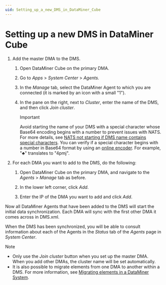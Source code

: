 ```yaml
---
uid: Setting_up_a_new_DMS_in_DataMiner_Cube
---
```


# Setting up a new DMS in DataMiner Cube

1. Add the master DMA to the DMS.

   1. Open DataMiner Cube on the primary DMA.

   1. Go to *Apps* > *System Center* > *Agents.*

   1. In the *Manage* tab, select the DataMiner Agent to which you are connected (it is marked by an icon with a small "1").

   1. In the pane on the right, next to *Cluster*, enter the name of the DMS, and then click *Join cluster*.

      > [!IMPORTANT]
      > Avoid starting the name of your DMS with a special character whose Base64 encoding begins with a number to prevent issues with NATS. For more details, see [NATS not starting if DMS name contains special characters](xref:KI_NATS_not_starting_special_chars). You can verify if a special character begins with a number in Base64 format by using an [online encoder](https://www.base64encode.org/). For example, "♣" translates to "4pmj".

1. For each DMA you want to add to the DMS, do the following:

   1. Open DataMiner Cube on the primary DMA, and navigate to the *Agents* > *Manage* tab as before.

   1. In the lower left corner, click *Add*.

   1. Enter the IP of the DMA you want to add and click *Add*.

Now all DataMiner Agents that have been added to the DMS will start the initial data synchronization. Each DMA will sync with the first other DMA it comes across in DMS.xml.

When the DMS has been synchronized, you will be able to consult information about each of the Agents in the *Status* tab of the *Agents* page in *System Center*.

> [!NOTE]
>
> - Only use the *Join cluster* button when you set up the master DMA. When you add other DMAs, the cluster name will be set automatically.
> - It is also possible to migrate elements from one DMA to another within a DMS. For more information, see [Migrating elements in a DataMiner System](xref:Migrating_elements_in_a_DataMiner_System).
